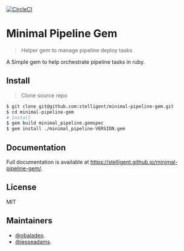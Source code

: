 [![CircleCI](https://circleci.com/gh/stelligent/minimal-pipeline-gem.svg?style=svg)](https://circleci.com/gh/stelligent/minimal-pipeline-gem)

# Minimal Pipeline Gem

> Helper gem to manage pipeline deploy tasks

A Simple gem to help orchestrate pipeline tasks in ruby.

## Install

> Clone source repo

```sh
$ git clone git@github.com:stelligent/minimal-pipeline-gem.git
$ cd minimal-pipeline-gem
# Install
$ gem build minimal_pipeline.gemspec
$ gem install ./minimal_pipeline-VERSION.gem
```

## Documentation

Full documentation is available at https://stelligent.github.io/minimal-pipeline-gem/.

## License

MIT

## Maintainers

* [@obaladeo](https://git.uscis.dhs.gov/obaladeo).
* [@jesseadams](https://git.uscis.dhs.gov/jesseadams).
